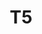 ---
title: T5
menu: 
  sidebar:
    name: T5
    identifier: t5-github
    parent: nlp
    weight: 120
---